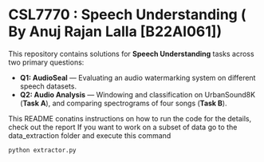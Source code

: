 # CSL7770 : Speech Understanding ( By Anuj Rajan Lalla [B22AI061])

This repository contains solutions for **Speech Understanding** tasks across two primary questions:  
- **Q1: AudioSeal** — Evaluating an audio watermarking system on different speech datasets.  
- **Q2: Audio Analysis** — Windowing and classification on UrbanSound8K (**Task A**), and comparing spectrograms of four songs (**Task B**).
  
This README conatins instructions on how to run the code for the details, check out the report 
If you want to work on a subset of data go to the data_extraction folder and execute this command

```bash
python extractor.py
```

